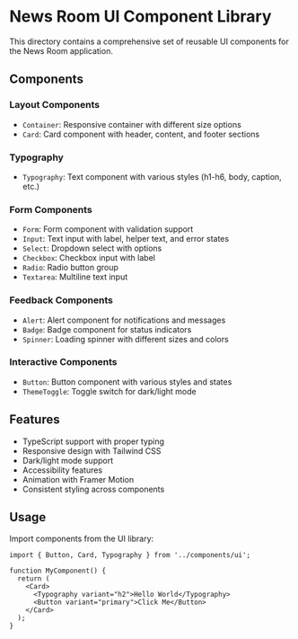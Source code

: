 # News Room UI Component Library

This directory contains a comprehensive set of reusable UI components for the News Room application.

## Components

### Layout Components
- `Container`: Responsive container with different size options
- `Card`: Card component with header, content, and footer sections

### Typography
- `Typography`: Text component with various styles (h1-h6, body, caption, etc.)

### Form Components
- `Form`: Form component with validation support
- `Input`: Text input with label, helper text, and error states
- `Select`: Dropdown select with options
- `Checkbox`: Checkbox input with label
- `Radio`: Radio button group
- `Textarea`: Multiline text input

### Feedback Components
- `Alert`: Alert component for notifications and messages
- `Badge`: Badge component for status indicators
- `Spinner`: Loading spinner with different sizes and colors

### Interactive Components
- `Button`: Button component with various styles and states
- `ThemeToggle`: Toggle switch for dark/light mode

## Features

- TypeScript support with proper typing
- Responsive design with Tailwind CSS
- Dark/light mode support
- Accessibility features
- Animation with Framer Motion
- Consistent styling across components

## Usage

Import components from the UI library:

```tsx
import { Button, Card, Typography } from '../components/ui';

function MyComponent() {
  return (
    <Card>
      <Typography variant="h2">Hello World</Typography>
      <Button variant="primary">Click Me</Button>
    </Card>
  );
}
```

